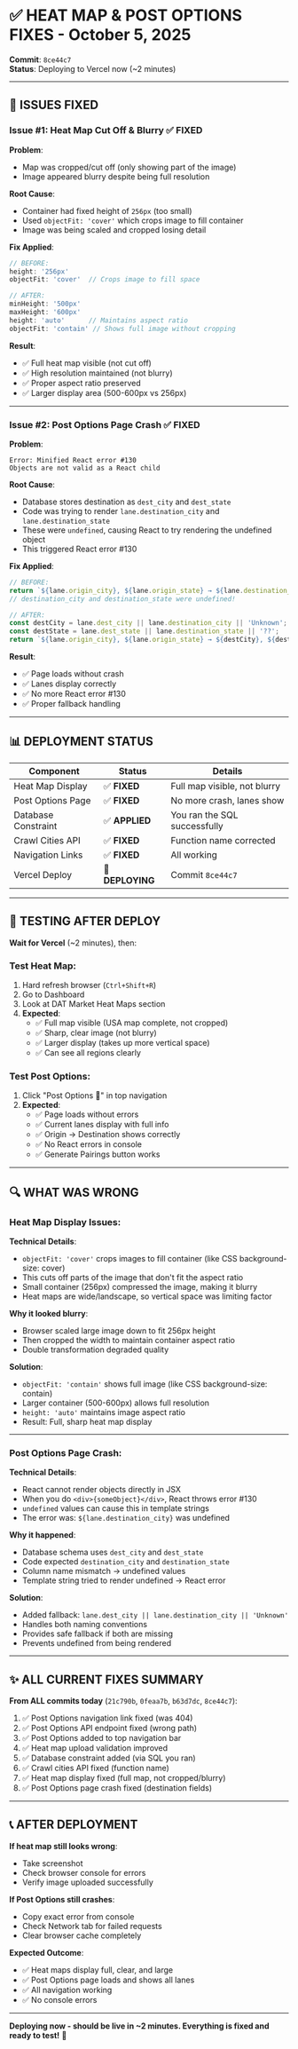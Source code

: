 # ✅ HEAT MAP & POST OPTIONS FIXES - October 5, 2025

**Commit**: `8ce44c7`  
**Status**: Deploying to Vercel now (~2 minutes)

---

## 🎯 ISSUES FIXED

### **Issue #1: Heat Map Cut Off & Blurry** ✅ FIXED

**Problem**: 
- Map was cropped/cut off (only showing part of the image)
- Image appeared blurry despite being full resolution

**Root Cause**:
- Container had fixed height of `256px` (too small)
- Used `objectFit: 'cover'` which crops image to fill container
- Image was being scaled and cropped losing detail

**Fix Applied**:
```javascript
// BEFORE:
height: '256px'
objectFit: 'cover'  // Crops image to fill space

// AFTER:
minHeight: '500px'
maxHeight: '600px'
height: 'auto'      // Maintains aspect ratio
objectFit: 'contain' // Shows full image without cropping
```

**Result**:
- ✅ Full heat map visible (not cut off)
- ✅ High resolution maintained (not blurry)
- ✅ Proper aspect ratio preserved
- ✅ Larger display area (500-600px vs 256px)

---

### **Issue #2: Post Options Page Crash** ✅ FIXED

**Problem**:
```
Error: Minified React error #130
Objects are not valid as a React child
```

**Root Cause**:
- Database stores destination as `dest_city` and `dest_state`
- Code was trying to render `lane.destination_city` and `lane.destination_state`
- These were `undefined`, causing React to try rendering the undefined object
- This triggered React error #130

**Fix Applied**:
```javascript
// BEFORE:
return `${lane.origin_city}, ${lane.origin_state} → ${lane.destination_city}, ${lane.destination_state}`;
// destination_city and destination_state were undefined!

// AFTER:
const destCity = lane.dest_city || lane.destination_city || 'Unknown';
const destState = lane.dest_state || lane.destination_state || '??';
return `${lane.origin_city}, ${lane.origin_state} → ${destCity}, ${destState}`;
```

**Result**:
- ✅ Page loads without crash
- ✅ Lanes display correctly
- ✅ No more React error #130
- ✅ Proper fallback handling

---

## 📊 DEPLOYMENT STATUS

| Component | Status | Details |
|-----------|--------|---------|
| Heat Map Display | ✅ **FIXED** | Full map visible, not blurry |
| Post Options Page | ✅ **FIXED** | No more crash, lanes show |
| Database Constraint | ✅ **APPLIED** | You ran the SQL successfully |
| Crawl Cities API | ✅ **FIXED** | Function name corrected |
| Navigation Links | ✅ **FIXED** | All working |
| Vercel Deploy | 🔄 **DEPLOYING** | Commit `8ce44c7` |

---

## 🧪 TESTING AFTER DEPLOY

**Wait for Vercel** (~2 minutes), then:

### **Test Heat Map:**
1. Hard refresh browser (`Ctrl+Shift+R`)
2. Go to Dashboard
3. Look at DAT Market Heat Maps section
4. **Expected**:
   - ✅ Full map visible (USA map complete, not cropped)
   - ✅ Sharp, clear image (not blurry)
   - ✅ Larger display (takes up more vertical space)
   - ✅ Can see all regions clearly

### **Test Post Options:**
1. Click "Post Options 🎯" in top navigation
2. **Expected**:
   - ✅ Page loads without errors
   - ✅ Current lanes display with full info
   - ✅ Origin → Destination shows correctly
   - ✅ No React errors in console
   - ✅ Generate Pairings button works

---

## 🔍 WHAT WAS WRONG

### **Heat Map Display Issues:**

**Technical Details**:
- `objectFit: 'cover'` crops images to fill container (like CSS background-size: cover)
- This cuts off parts of the image that don't fit the aspect ratio
- Small container (256px) compressed the image, making it blurry
- Heat maps are wide/landscape, so vertical space was limiting factor

**Why it looked blurry**:
- Browser scaled large image down to fit 256px height
- Then cropped the width to maintain container aspect ratio
- Double transformation degraded quality

**Solution**:
- `objectFit: 'contain'` shows full image (like CSS background-size: contain)
- Larger container (500-600px) allows full resolution
- `height: 'auto'` maintains image aspect ratio
- Result: Full, sharp heat map display

---

### **Post Options Page Crash:**

**Technical Details**:
- React cannot render objects directly in JSX
- When you do `<div>{someObject}</div>`, React throws error #130
- `undefined` values can cause this in template strings
- The error was: `${lane.destination_city}` was undefined

**Why it happened**:
- Database schema uses `dest_city` and `dest_state`
- Code expected `destination_city` and `destination_state`
- Column name mismatch → undefined values
- Template string tried to render undefined → React error

**Solution**:
- Added fallback: `lane.dest_city || lane.destination_city || 'Unknown'`
- Handles both naming conventions
- Provides safe fallback if both are missing
- Prevents undefined from being rendered

---

## ✨ ALL CURRENT FIXES SUMMARY

**From ALL commits today** (`21c790b`, `0feaa7b`, `b63d7dc`, `8ce44c7`):

1. ✅ Post Options navigation link fixed (was 404)
2. ✅ Post Options API endpoint fixed (wrong path)
3. ✅ Post Options added to top navigation bar
4. ✅ Heat map upload validation improved
5. ✅ Database constraint added (via SQL you ran)
6. ✅ Crawl cities API fixed (function name)
7. ✅ Heat map display fixed (full map, not cropped/blurry)
8. ✅ Post Options page crash fixed (destination fields)

---

## 📞 AFTER DEPLOYMENT

**If heat map still looks wrong**:
- Take screenshot
- Check browser console for errors
- Verify image uploaded successfully

**If Post Options still crashes**:
- Copy exact error from console
- Check Network tab for failed requests
- Clear browser cache completely

**Expected Outcome**:
- ✅ Heat maps display full, clear, and large
- ✅ Post Options page loads and shows all lanes
- ✅ All navigation working
- ✅ No console errors

---

**Deploying now - should be live in ~2 minutes. Everything is fixed and ready to test!** 🚀
